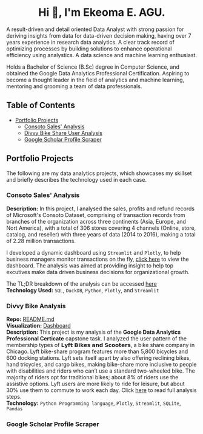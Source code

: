 <h1 align="center">Hi 👋, I'm Ekeoma E. AGU.</h1>
A result-driven and detail oriented Data Analyst with strong passion for deriving insights from data for data-driven decision making, having over 7 years experience in research data analytics. A clear track record of optimizing processes by building solutions to enhance operational efficiency using analystics. A data science and machine learning enthusiast.

Holds a Bachelor of Science (B.Sc) degree in Computer Science, and obtained the Google Data Analytics Professional Certification. Aspiring to become a thought leader in the field of analytics and machine learning, mentoring and grooming a team of data professionals.

## Table of Contents

-  [Portfolio Projects](#portfolio-projects)
   -  [Consoto Sales' Analysis](#consoto-sales-analysis)
   -  [Divvy Bike Share User Analysis](#divvy-bike-analysis)
   -  [Google Scholar Profile Scraper](#google-scholar-profile-scraper)

## Portfolio Projects

The following are my data analytics projects, which showcases my skillset and briefly describes the technology used in each case.

### Consoto Sales' Analysis

**Description:** In this project, I analysed the sales, profits and refund records of Microsoft's Consoto Dataset, comprising of transaction records from branches of the organization across three continents (Asia, Europe, and Nort America), with a total of 306 stores covering 4 channels (Online, store, catalog, and reseller) with three years of data (2014 to 2016), making a total of 2.28 million transactions.

I developed a dynamic dashboard using `Streamlit` and `Plotly`, to help business managers monitor transactions on the fly, [click here]() to view the dashboard. The analysis was aimed at providing insight to help top excutives make data driven business decisions for organizational growth.

The TL;DR breakdown of the analysis can be accessed [here]()\
**Technology Used:** `SQL`, `DuckDB`, `Python`, `Plotly`, and `Streamlit`

### Divvy Bike Analysis

**Repo:** [README.md](https://github.com/Ekediee/divvy-bike-analysis#readme)\
**Visualization:** [Dashboard](https://divvy-trips.streamlit.app)\
**Description:** This project is my analysis of the **Google Data Analytics Professional Certicate** capstone task. I analyzed the user pattern of the membership types of 𝗟𝘆𝗳𝘁 𝗕𝗶𝗸𝗲𝘀 𝗮𝗻𝗱 𝗦𝗰𝗼𝗼𝘁𝗲𝗿𝘀, a bike share company in Chicago. Lyft bike-share program features more than 5,800 bicycles and 600 docking stations. Lyft sets itself apart by also offering reclining bikes, hand tricycles, and cargo bikes, making bike-share more inclusive to people with disabilities and riders who can’t use a standard two-wheeled bike. The majority of riders opt for traditional bikes; about 8% of riders use the assistive options. Lyft users are more likely to ride for leisure, but about 30% use them to commute to work each day. Click [here](https://github.com/Ekediee/divvy-bike-analysis#readme) to read full analysis steps.\
**Technology:** `Python Programming language`, `Plotly`, `Streamlit`, `SQLite`, `Pandas`

### Google Scholar Profile Scraper

<!--
**Ekediee/Ekediee** is a ✨ _special_ ✨ repository because its `README.md` (this file) appears on your GitHub profile.

Here are some ideas to get you started:

- 🔭 I’m currently working on ...
- 🌱 I’m currently learning ...
- 👯 I’m looking to collaborate on ...
- 🤔 I’m looking for help with ...
- 💬 Ask me about ...
- 📫 How to reach me: ...
- 😄 Pronouns: ...
- ⚡ Fun fact: ...
-->
